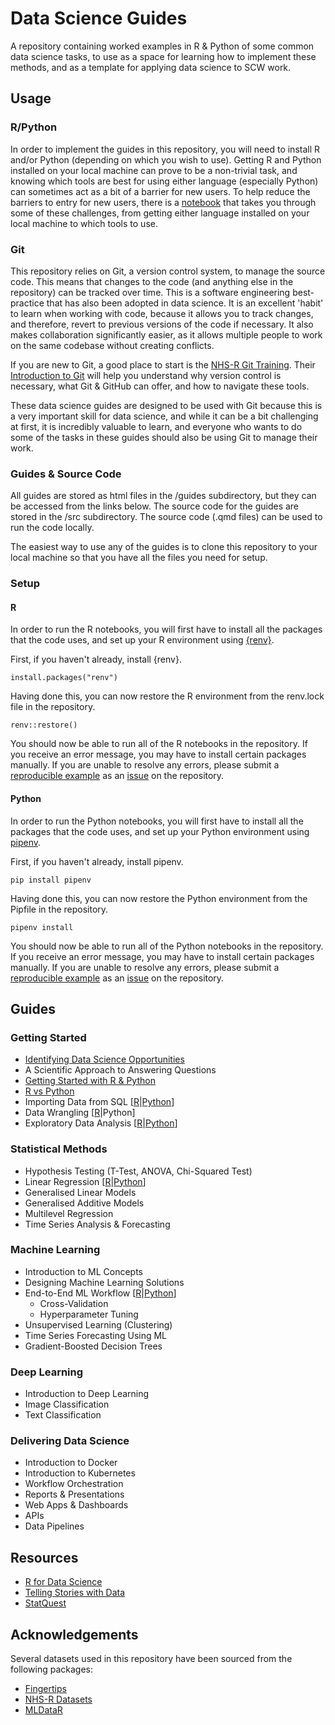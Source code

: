 # Data Science Guides

A repository containing worked examples in R & Python of some common data science tasks, to use as a space for learning how to implement these methods, and as a template for applying data science to SCW work.

## Usage

### R/Python

In order to implement the guides in this repository, you will need to install R and/or Python (depending on which you wish to use). Getting R and Python installed on your local machine can prove to be a non-trivial task, and knowing which tools are best for using either language (especially Python) can sometimes act as a bit of a barrier for new users. To help reduce the barriers to entry for new users, there is a [notebook](https://htmlpreview.github.io/?https://github.com/NHS-South-Central-and-West/data-science-guides/blob/main/guides/getting-started.html) that takes you through some of these challenges, from getting either language installed on your local machine to which tools to use.

### Git

This repository relies on Git, a version control system, to manage the source code. This means that changes to the code (and anything else in the repository) can be tracked over time. This is a software engineering best-practice that has also been adopted in data science. It is an excellent 'habit' to learn when working with code, because it allows you to track changes, and therefore, revert to previous versions of the code if necessary. It also makes collaboration significantly easier, as it allows multiple people to work on the same codebase without creating conflicts.

If you are new to Git, a good place to start is the [NHS-R Git Training](https://github.com/nhs-r-community/git_training/). Their [Introduction to Git](https://github.com/nhs-r-community/git_training/blob/main/guides/introduction_to_git.md) will help you understand why version control is necessary, what Git & GitHub can offer, and how to navigate these tools.

These data science guides are designed to be used with Git because this is a very important skill for data science, and while it can be a bit challenging at first, it is incredibly valuable to learn, and everyone who wants to do some of the tasks in these guides should also be using Git to manage their work.

### Guides & Source Code

All guides are stored as html files in the /guides subdirectory, but they can be accessed from the links below. The source code for the guides are stored in the /src subdirectory. The source code (.qmd files) can be used to run the code locally.

The easiest way to use any of the guides is to clone this repository to your local machine so that you have all the files you need for setup.

### Setup

#### R

In order to run the R notebooks, you will first have to install all the packages that the code uses, and set up your R environment using [{renv}](https://rstudio.github.io/renv/articles/renv.html).

First, if you haven't already, install {renv}.

```{r}
install.packages("renv")
```

Having done this, you can now restore the R environment from the renv.lock file in the repository.

```{r}
renv::restore()
```

You should now be able to run all of the R notebooks in the repository. If you receive an error message, you may have to install certain packages manually. If you are unable to resolve any errors, please submit a [reproducible example](https://reprex.tidyverse.org/) as an [issue](https://github.com/NHS-South-Central-and-West/data-science-guides/issues) on the repository.

#### Python

In order to run the Python notebooks, you will first have to install all the packages that the code uses, and set up your Python environment using [pipenv](https://pipenv.pypa.io/en/latest/).

First, if you haven't already, install pipenv.

```{bash}
pip install pipenv
```

Having done this, you can now restore the Python environment from the Pipfile in the repository.

```{bash}
pipenv install
```

You should now be able to run all of the Python notebooks in the repository. If you receive an error message, you may have to install certain packages manually. If you are unable to resolve any errors, please submit a [reproducible example](https://stackoverflow.com/help/minimal-reproducible-example) as an [issue](https://github.com/NHS-South-Central-and-West/data-science-guides/issues) on the repository.

## Guides

### Getting Started

- [Identifying Data Science Opportunities](https://htmlpreview.github.io/?https://github.com/NHS-South-Central-and-West/data-science-guides/blob/main/guides/01-getting-started/identifying_data_science_opportunities.html)
- A Scientific Approach to Answering Questions
- [Getting Started with R & Python](https://htmlpreview.github.io/?https://github.com/NHS-South-Central-and-West/data-science-guides/blob/main/guides/01-getting-started/getting_started_with_r_and_python.html)
- [R vs Python](https://htmlpreview.github.io/?https://github.com/NHS-South-Central-and-West/data-science-guides/blob/main/guides/01-getting-started/r_vs_python.html)
- Importing Data from SQL [[R](https://htmlpreview.github.io/?https://github.com/NHS-South-Central-and-West/data-science-guides/blob/main/guides/01-getting-started/R/importing_data_from_sql.html)|[Python](https://htmlpreview.github.io/?https://github.com/NHS-South-Central-and-West/data-science-guides/blob/main/guides/01-getting-started/python/importing_data_from_sql.html)]
- Data Wrangling [[R](https://htmlpreview.github.io/?https://github.com/NHS-South-Central-and-West/data-science-guides/blob/main/guides/01-getting-started/R/importing_data_from_sql.html)|Python]
- Exploratory Data Analysis [[R](https://htmlpreview.github.io/?https://github.com/NHS-South-Central-and-West/data-science-guides/blob/main/guides/01-getting-started/R/exploratory_data_analysis.html)|[Python](https://htmlpreview.github.io/?https://github.com/NHS-South-Central-and-West/data-science-guides/blob/main/guides/01-getting-started/python/exploratory_data_analysis.html)]

### Statistical Methods

- Hypothesis Testing (T-Test, ANOVA, Chi-Squared Test)
- Linear Regression [[R](https://htmlpreview.github.io/?https://github.com/NHS-South-Central-and-West/data-science-guides/blob/main/guides/02-statistical-methods/R/linear_regression.html)|[Python](https://htmlpreview.github.io/?https://github.com/NHS-South-Central-and-West/data-science-guides/blob/main/guides/02-statistical-methods/python/linear_regression.html)]
- Generalised Linear Models
- Generalised Additive Models
- Multilevel Regression
- Time Series Analysis & Forecasting

### Machine Learning

- Introduction to ML Concepts
- Designing Machine Learning Solutions
- End-to-End ML Workflow [[R](https://htmlpreview.github.io/?https://github.com/NHS-South-Central-and-West/data-science-guides/blob/main/guides/03-machine-learning/R/end_to_end_ml_workflow.html)|[Python](https://htmlpreview.github.io/?https://github.com/NHS-South-Central-and-West/data-science-guides/blob/main/guides/03-machine-learning/python/end_to_end_ml_workflow.html)]
  - Cross-Validation
  - Hyperparameter Tuning
- Unsupervised Learning (Clustering)
- Time Series Forecasting Using ML
- Gradient-Boosted Decision Trees

### Deep Learning

- Introduction to Deep Learning
- Image Classification
- Text Classification

### Delivering Data Science

- Introduction to Docker
- Introduction to Kubernetes
- Workflow Orchestration
- Reports & Presentations
- Web Apps & Dashboards
- APIs
- Data Pipelines

## Resources

- [R for Data Science](https://r4ds.hadley.nz/)
- [Telling Stories with Data](https://tellingstorieswithdata.com/)
- [StatQuest](https://www.youtube.com/@statquest)

## Acknowledgements

Several datasets used in this repository have been sourced from the following packages:

- [Fingertips](https://docs.ropensci.org/fingertipsR/)
- [NHS-R Datasets](https://nhs-r-community.github.io/NHSRdatasets/)
- [MLDataR](https://cran.r-project.org/web/packages/MLDataR/vignettes/MLDataR.html)
